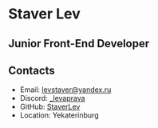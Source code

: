 # Staver Lev

## Junior Front-End Developer

## Contacts

* Email: levstaver@yandex.ru
* Discord: [_levaprava](https://discord.com/users/1243174370667401347)
* GitHub: [StaverLev](https://github.com/StaverLev)
* Location: Yekaterinburg
